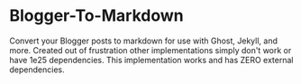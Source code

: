 # Blogger-To-Markdown
Convert your Blogger posts to markdown for use with Ghost, Jekyll, and more. Created out of frustration other implementations simply don't work or have 1e25 dependencies. This implementation works and has ZERO external dependencies. 
